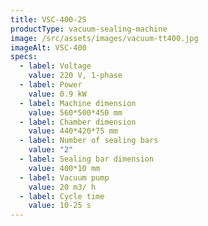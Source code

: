 ```yaml
---
title: VSC-400-2S
productType: vacuum-sealing-machine
image: /src/assets/images/vacuum-tt400.jpg
imageAlt: VSC-400
specs:
  - label: Voltage
    value: 220 V, 1-phase
  - label: Power
    value: 0.9 kW
  - label: Machine dimension
    value: 560*500*450 mm
  - label: Chamber dimension
    value: 440*420*75 mm
  - label: Number of sealing bars
    value: "2"
  - label: Sealing bar dimension
    value: 400*10 mm
  - label: Vacuum pump
    value: 20 m3/ h
  - label: Cycle time
    value: 10-25 s
---
```

